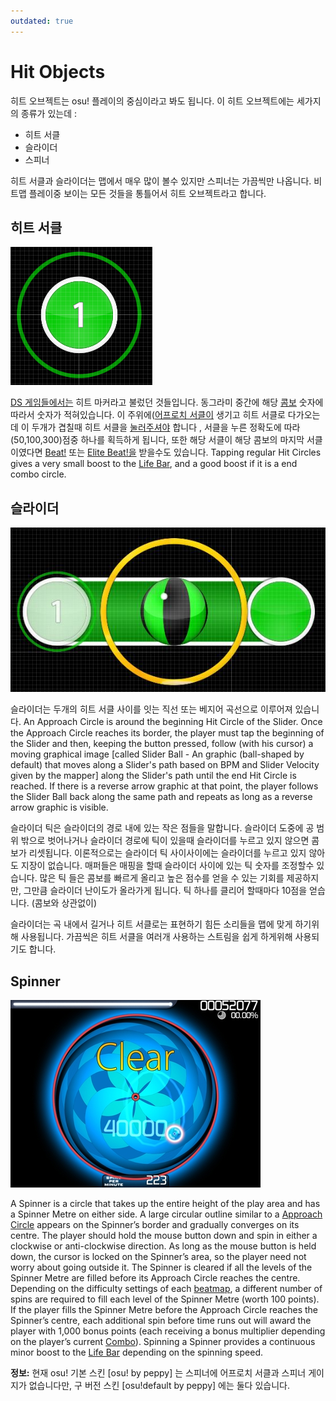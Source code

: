 ```yaml
---
outdated: true
---
```


# Hit Objects

히트 오브젝트는 osu! 플레이의 중심이라고 봐도 됩니다. 이 히트 오브젝트에는 세가지의 종류가 있는데 :

- 히트 서클
- 슬라이더
- 스피너

히트 서클과 슬라이더는 맵에서 매우 많이 볼수 있지만 스피너는 가끔씩만 나옵니다. 비트맵 플레이중 보이는 모든 것들을 통틀어서 히트 오브젝트라고 합니다.

## 히트 서클

![A hit circle in the default skin.](img/Hit_circle.png "A hit circle in the default skin.")

[DS 게임들에서는](/wiki/Glossary) 히트 마커라고 불렀던 것들입니다. 동그라미 중간에 해당 [콤보](/wiki/Glossary) 숫자에 따라서 숫자가 적혀있습니다. 이 주위에([어프로치 서클이](/wiki/Glossary) 생기고 히트 서클로 다가오는데 이 두개가 겹칠때 히트 서클을 [눌러주셔야](/wiki/Glossary) 합니다 , 서클을 누른 정확도에 따라 (50,100,300)점중 하나를 획득하게 됩니다, 또한 해당 서클이 해당 콤보의 마지막 서클이였다면 [Beat!](/wiki/Score) 또는 [Elite Beat!을](/wiki/Score) 받을수도 있습니다. Tapping regular Hit Circles gives a very small boost to the [Life Bar](/wiki/Glossary), and a good boost if it is a end combo circle.

## 슬라이더

![A slider in the default skin.](img/Slider2.jpg "A slider in the default skin.")

슬라이더는 두개의 히트 서클 사이를 잇는 직선 또는 베지어 곡선으로 이루어져 있습니다. An Approach Circle is around the beginning Hit Circle of the Slider. Once the Approach Circle reaches its border, the player must tap the beginning of the Slider and then, keeping the button pressed, follow (with his cursor) a moving graphical image \[called Slider Ball - An graphic (ball-shaped by default) that moves along a Slider's path based on BPM and Slider Velocity given by the mapper\] along the Slider's path until the end Hit Circle is reached. If there is a reverse arrow graphic at that point, the player follows the Slider Ball back along the same path and repeats as long as a reverse arrow graphic is visible.

슬라이더 틱은 슬라이더의 경로 내에 있는 작은 점들을 말합니다. 슬라이더 도중에 공 범위 밖으로 벗어나거나 슬라이더 경로에 틱이 있을때 슬라이더를 누르고 있지 않으면 콤보가 리셋됩니다. 이론적으로는 슬라이더 틱 사이사이에는 슬라이더를 누르고 있지 않아도 지장이 없습니다. 매퍼들은 매핑을 할때 슬라이더 사이에 있는 틱 숫자를 조정할수 있습니다. 많은 틱 들은 콤보를 빠르게 올리고 높은 점수를 얻을 수 있는 기회를 제공하지만, 그만큼 슬라이더 난이도가 올라가게 됩니다. 틱 하나를 클리어 할때마다 10점을 얻습니다. (콤보와 상관없이)

슬라이더는 곡 내에서 길거나 히트 서클로는 표현하기 힘든 소리들을 맵에 맞게 하기위해 사용됩니다. 가끔씩은 히트 서클을 여러개 사용하는 스트림을 쉽게 하게위해 사용되기도 합니다.

## Spinner

![A spinner in the default skin.](img/Spinner.jpg "A spinner in the default skin.")

A Spinner is a circle that takes up the entire height of the play area and has a Spinner Metre on either side. A large circular outline similar to a [Approach Circle](/wiki/Glossary) appears on the Spinner’s border and gradually converges on its centre. The player should hold the mouse button down and spin in either a clockwise or anti-clockwise direction. As long as the mouse button is held down, the cursor is locked on the Spinner’s area, so the player need not worry about going outside it. The Spinner is cleared if all the levels of the Spinner Metre are filled before its Approach Circle reaches the centre. Depending on the difficulty settings of each [beatmap](/wiki/Glossary), a different number of spins are required to fill each level of the Spinner Metre (worth 100 points). If the player fills the Spinner Metre before the Approach Circle reaches the Spinner’s centre, each additional spin before time runs out will award the player with 1,000 bonus points (each receiving a bonus multiplier depending on the player’s current [Combo](/wiki/Glossary)). Spinning a Spinner provides a continuous minor boost to the [Life Bar](/wiki/Glossary) depending on the spinning speed.

**정보:** 현재 osu! 기본 스킨 \[osu! by peppy\] 는 스피너에 어프로치 서클과 스피너 게이지가 없습니다만, 구 버전 스킨 \[osu!default by peppy\] 에는 둘다 있습니다.
